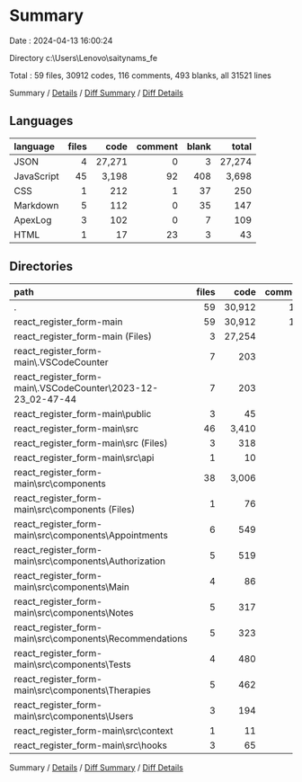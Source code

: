# Summary

Date : 2024-04-13 16:00:24

Directory c:\\Users\\Lenovo\\saitynams_fe

Total : 59 files,  30912 codes, 116 comments, 493 blanks, all 31521 lines

Summary / [Details](details.md) / [Diff Summary](diff.md) / [Diff Details](diff-details.md)

## Languages
| language | files | code | comment | blank | total |
| :--- | ---: | ---: | ---: | ---: | ---: |
| JSON | 4 | 27,271 | 0 | 3 | 27,274 |
| JavaScript | 45 | 3,198 | 92 | 408 | 3,698 |
| CSS | 1 | 212 | 1 | 37 | 250 |
| Markdown | 5 | 112 | 0 | 35 | 147 |
| ApexLog | 3 | 102 | 0 | 7 | 109 |
| HTML | 1 | 17 | 23 | 3 | 43 |

## Directories
| path | files | code | comment | blank | total |
| :--- | ---: | ---: | ---: | ---: | ---: |
| . | 59 | 30,912 | 116 | 493 | 31,521 |
| react_register_form-main | 59 | 30,912 | 116 | 493 | 31,521 |
| react_register_form-main (Files) | 3 | 27,254 | 0 | 11 | 27,265 |
| react_register_form-main\\.VSCodeCounter | 7 | 203 | 0 | 32 | 235 |
| react_register_form-main\\.VSCodeCounter\\2023-12-23_02-47-44 | 7 | 203 | 0 | 32 | 235 |
| react_register_form-main\\public | 3 | 45 | 23 | 5 | 73 |
| react_register_form-main\\src | 46 | 3,410 | 93 | 445 | 3,948 |
| react_register_form-main\\src (Files) | 3 | 318 | 1 | 49 | 368 |
| react_register_form-main\\src\\api | 1 | 10 | 0 | 2 | 12 |
| react_register_form-main\\src\\components | 38 | 3,006 | 92 | 378 | 3,476 |
| react_register_form-main\\src\\components (Files) | 1 | 76 | 0 | 10 | 86 |
| react_register_form-main\\src\\components\\Appointments | 6 | 549 | 13 | 73 | 635 |
| react_register_form-main\\src\\components\\Authorization | 5 | 519 | 11 | 68 | 598 |
| react_register_form-main\\src\\components\\Main | 4 | 86 | 2 | 17 | 105 |
| react_register_form-main\\src\\components\\Notes | 5 | 317 | 20 | 45 | 382 |
| react_register_form-main\\src\\components\\Recommendations | 5 | 323 | 13 | 47 | 383 |
| react_register_form-main\\src\\components\\Tests | 4 | 480 | 7 | 39 | 526 |
| react_register_form-main\\src\\components\\Therapies | 5 | 462 | 25 | 62 | 549 |
| react_register_form-main\\src\\components\\Users | 3 | 194 | 1 | 17 | 212 |
| react_register_form-main\\src\\context | 1 | 11 | 0 | 4 | 15 |
| react_register_form-main\\src\\hooks | 3 | 65 | 0 | 12 | 77 |

Summary / [Details](details.md) / [Diff Summary](diff.md) / [Diff Details](diff-details.md)